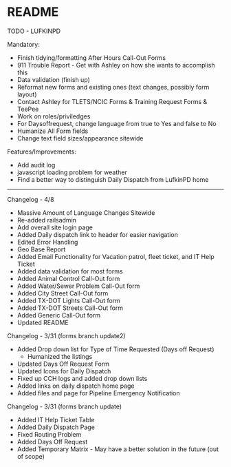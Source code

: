 # README

TODO - LUFKINPD

Mandatory:
- Finish tidying/formatting After Hours Call-Out Forms
- 911 Trouble Report - Get with Ashley on how she wants to accomplish this
- Data validation (finish up)
- Reformat new forms and existing ones (text changes, possibly form layout)
- Contact Ashley for TLETS/NCIC Forms & Training Request Forms & TeePee
- Work on roles/priviledges
- For Daysoffrequest, change language from true to Yes and false to No
- Humanize All Form fields
- Change text field sizes/appearance sitewide

Features/Improvements:
- Add audit log
- javascript loading problem for weather
- Find a better way to distinguish Daily Dispatch from LufkinPD home

-----------------

Changelog - 4/8
- Massive Amount of Language Changes Sitewide
- Re-added railsadmin
- Add overall site login page
- Added Daily dispatch link to header for easier navigation
- Edited Error Handling
- Geo Base Report
- Added Email Functionality for Vacation patrol, fleet ticket, and IT Help Ticket
- Added data validation for most forms
- Added Animal Control Call-Out form
- Added Water/Sewer Problem Call-Out form
- Added City Street Call-Out form
- Added TX-DOT Lights Call-Out form
- Added TX-DOT Streets Call-Out form
- Added Generic Call-Out form
- Updated README

Changelog - 3/31 (forms branch update2)
- Added Drop down list for Type of Time Requested (Days off Request)
	- Humanized the listings
- Updated Days Off Request Form 
- Updated Icons for Daily Dispatch
- Fixed up CCH logs and added drop down lists
- Added links on daily dispatch home page
- Added files and page for Pipeline Emergency Notification

Changelog - 3/31 (forms branch update)
- Added IT Help Ticket Table
- Added Daily Dispatch Page
- Fixed Routing Problem
- Added Days Off Request
- Added Temporary Matrix - May have a better solution in the future (out of scope)
